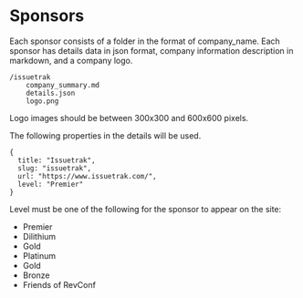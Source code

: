 # Sponsors 

Each sponsor consists of a folder in the format of company_name. Each sponsor has details data in json format, company information description in markdown, and a company logo.

```
/issuetrak
    company_summary.md
    details.json
    logo.png
```

Logo images should be between 300x300 and 600x600 pixels.

The following properties in the details will be used.

```
{
  title: "Issuetrak",
  slug: "issuetrak",
  url: "https://www.issuetrak.com/",
  level: "Premier"
}
```

Level must be one of the following for the sponsor to appear on the site:

- Premier
- Dilithium
- Gold
- Platinum
- Gold
- Bronze
- Friends of RevConf

